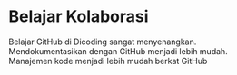# Belajar Kolaborasi
Belajar GitHub di Dicoding sangat menyenangkan.<br>Mendokumentasikan dengan GitHub menjadi lebih mudah.<br> Manajemen kode menjadi lebih mudah berkat GitHub
